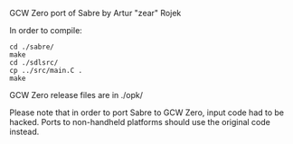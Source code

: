 GCW Zero port of Sabre by Artur "zear" Rojek

In order to compile:
```
cd ./sabre/
make
cd ./sdlsrc/
cp ../src/main.C .
make
```

GCW Zero release files are in ./opk/

Please note that in order to port Sabre to GCW Zero, input code had to be hacked.
Ports to non-handheld platforms should use the original code instead.

